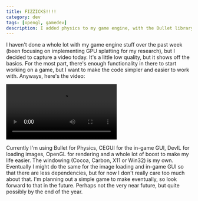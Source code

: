 ```yaml
---
title: FIZZICKS!!!!
category: dev
tags: [opengl, gamedev]
description: I added physics to my game engine, with the Bullet library.
---
```


I haven't done a whole lot with my game engine stuff over the past week (been focusing on
implementing GPU splatting for my research), but I decided to capture a video today. It's a little
low quality, but it shows off the basics. For the most part, there's enough functionality in there
to start working on a game, but I want to make the code simpler and easier to work with. Anyways,
here's the video:

<!-- prettier-ignore-start -->
<video controls class="w-2/3 mx-auto">
  <source src="https://doc-00-8g-docs.googleusercontent.com/docs/securesc/ha0ro937gcuc7l7deffksulhg5h7mbp1/hgju2fjnet1uueddf19arqmd5hngjskc/1612926675000/00168937570888275744/*/1YH90L3V3M7IX_iw-5JmNA-NsALE-6Crk?e=download" type="video/mp4"></source>
  Sorry, your browser doesn't appear to support embedded videos. You can try to
  <a href="https://drive.google.com/file/d/1YH90L3V3M7IX_iw-5JmNA-NsALE-6Crk/view?usp=sharing">download it here.</a>
</video>
<!-- prettier-ignore-end -->

Currently I'm using Bullet for Physics, CEGUI for the in-game GUI, DevIL for loading images, OpenGL
for rendering and a whole lot of boost to make my life easier. The windowing (Cocoa, Carbon, X11 or
Win32) is my own. Eventually I might do the same for the image loading and in-game GUI so that there
are less dependencies, but for now I don't really care too much about that. I'm planning out a
simple game to make eventually, so look forward to that in the future. Perhaps not the very near
future, but quite possibly by the end of the year.
